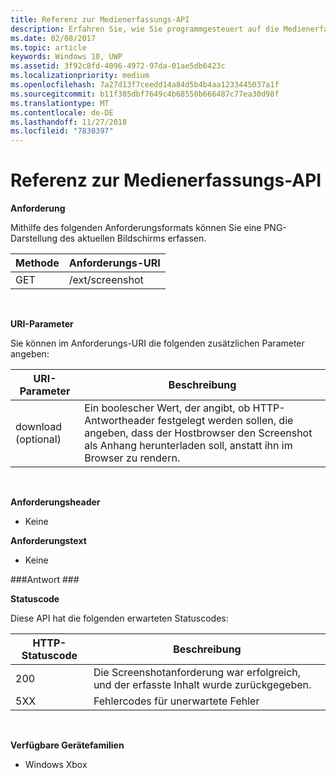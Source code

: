 ```yaml
---
title: Referenz zur Medienerfassungs-API
description: Erfahren Sie, wie Sie programmgesteuert auf die Medienerfassungs-API zugreifen.
ms.date: 02/08/2017
ms.topic: article
keywords: Windows 10, UWP
ms.assetid: 3f92c8fd-4096-4972-97da-01ae5db6423c
ms.localizationpriority: medium
ms.openlocfilehash: 7a27d13f7ceedd14a84d5b4b4aa1233445037a1f
ms.sourcegitcommit: b11f305dbf7649c4b68550b666487c77ea30d98f
ms.translationtype: MT
ms.contentlocale: de-DE
ms.lasthandoff: 11/27/2018
ms.locfileid: "7830397"
---
```

# <a name="media-capture-api-reference"></a>Referenz zur Medienerfassungs-API #

**Anforderung**

Mithilfe des folgenden Anforderungsformats können Sie eine PNG-Darstellung des aktuellen Bildschirms erfassen.

| Methode        | Anforderungs-URI     | 
| ------------- |-----------------|
| GET           | /ext/screenshot |
<br>

**URI-Parameter**

Sie können im Anforderungs-URI die folgenden zusätzlichen Parameter angeben:


| URI-Parameter      | Beschreibung     | 
| ------------------ |-----------------|
| download (optional)| Ein boolescher Wert, der angibt, ob HTTP-Antwortheader festgelegt werden sollen, die angeben, dass der Hostbrowser den Screenshot als Anhang herunterladen soll, anstatt ihn im Browser zu rendern.  |
<br>

**Anforderungsheader**

* Keine

**Anforderungstext**

* Keine

###<a name="response"></a>Antwort ###

**Statuscode**

Diese API hat die folgenden erwarteten Statuscodes:

| HTTP-Statuscode   | Beschreibung     | 
| ------------------ |-----------------|
| 200                | Die Screenshotanforderung war erfolgreich, und der erfasste Inhalt wurde zurückgegeben. |
| 5XX                | Fehlercodes für unerwartete Fehler |
<br>

**Verfügbare Gerätefamilien**

* Windows Xbox

